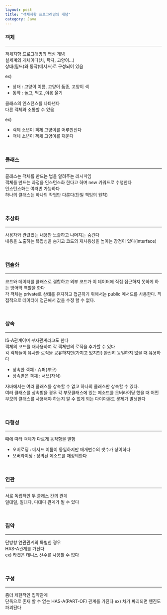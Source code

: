 ```yaml
---
layout: post
title: "객체지향 프로그래밍의 개념"
category: Java
---
```


### 객체
---
객체지향 프로그래밍의 핵심 개념   
실세계의 개체이다(차, 탁자, 고양이...)   
상태(필드)와 동작(메서드)로 구성되어 있음   

ex)
- 상태 : 고양이 이름, 고양이 품종, 고양이 색
- 동작 : 놀고, 먹고 ,야옹 울기   

클래스의 인스턴스를 나타낸다   
다른 객체와 소통할 수 있음   

ex)
- 객체 소년이 객체 고양이를 어루만진다
- 객체 소년이 객체 고양이를 재운다   

&nbsp;

### 클래스
---
클래스는 객체를 만드는 법을 알려주는 레시피임   
객체를 만드는 과정을 인스턴스화 한다고 하며 new 키워드로 수행한다   
인스턴스화는 여러번 가능하다   
하나의 클래스는 하나의 작업만 다룬다(단일 책임의 원칙)   

&nbsp;
### 추상화
---
사용자와 관련있는 내용만 노출하고 나머지는 숨긴다   
내용을 노출하는 복잡성을 숨기고 코드의 재사용성을 높이는 장점이 있다(interface)   

&nbsp;
### 캡슐화
---
코드와 데이터를 클래스로 결합하고 외부 코드가 이 데이터에 직접 접근하지 못하게 하는 방어막 역할을 한다   
각 객체는 private로 상태를 유지하고 접근하기 위해서는 public 메서드를 사용한다. 직접적으로 데이터에 접근해서 값을 수정 할 수 없다.   

&nbsp;
### 상속
---
IS-A관계이며 부자관계라고도 한다   
객체의 코드를 재사용하여 각 객체만의 로직을 추가할 수 있다   
각 객체들이 유사한 로직을 공유하지만(가지고 있지만) 완전히 동일하지 않을 때 유용하다   

- 상속한 객체 : 슈퍼(부모)   
- 상속받은 객체 : 서브(자식)   

자바에서는 여러 클래스를 상속할 수 없고 하나의 클래스만 상속할 수 있다.   
여러 클래스를 상속받을 경우 각 부모클래스에 있는 메소드를 오버라이딩 했을 때 어떤 부모의 클래스를 사용해야 하는지 알 수 없게 되는 다이아몬드 문제가 발생한다   

&nbsp;
### 다형성
---
때에 따라 객체가 다르게 동작함을 말함   
- 오버로딩 : 메서드 이름이 동일하지만 매개변수의 갯수가 상이하다
- 오버라이딩 : 정의된 메소드를 재정의한다   

&nbsp;

### 연관
---
서로 독립적인 두 클래스 간의 관계   
일대일, 일대다, 다대다 관계가 될 수 있다   

&nbsp;
### 집약
---
단방향 연관관계의 특별한 경우   
HAS-A관계를 가진다   
ex) 라켓은 테니스 선수를 사용할 수 없다   

&nbsp;
### 구성
---
좀더 제한적인 집약관계   
단독으로 존재 할 수 없는 HAS-A(PART-OF) 관계를 가진다
ex) 차가 파괴되면 엔진도 파괴된다   